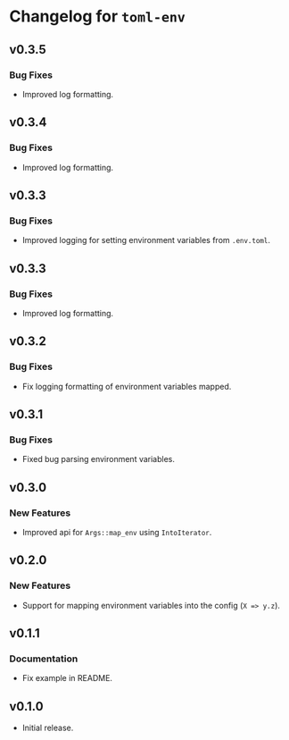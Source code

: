 # Changelog for `toml-env`

## v0.3.5

### Bug Fixes

- Improved log formatting.

## v0.3.4

### Bug Fixes

- Improved log formatting.

## v0.3.3

### Bug Fixes

- Improved logging for setting environment variables from `.env.toml`.

## v0.3.3

### Bug Fixes

- Improved log formatting.

## v0.3.2

### Bug Fixes

- Fix logging formatting of environment variables mapped.

## v0.3.1

### Bug Fixes

- Fixed bug parsing environment variables.

## v0.3.0

### New Features

- Improved api for `Args::map_env` using `IntoIterator`.

## v0.2.0

### New Features

- Support for mapping environment variables into the config (`X => y.z`).

## v0.1.1

### Documentation

- Fix example in README.

## v0.1.0

- Initial release.
